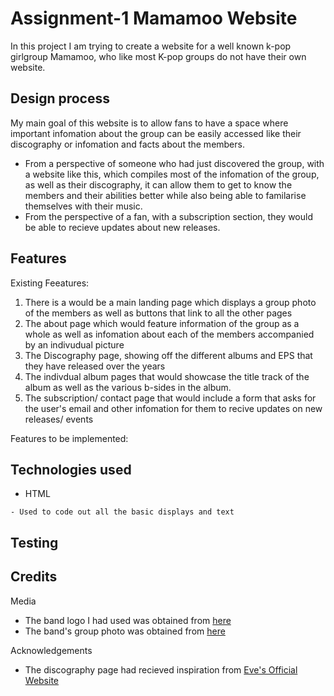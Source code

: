# Assignment-1 Mamamoo Website
In this project I am trying to create a website for a well known k-pop girlgroup Mamamoo, who like most K-pop groups do not have their own website. 

## Design process
My main goal of this website is to allow fans to have a space where important infomation about the group can be easily accessed like their discography or infomation and facts about the members.
- From a perspective of someone who had just discovered the group, with a website like this, which compiles most of the infomation of the group, as well as their discography, it can allow them to get to know the members and their abilities better while also being able to familarise themselves with their music. 
- From the perspective of a fan, with a subscription section, they would be able to recieve updates about new releases.

## Features 
Existing Feeatures:

1) There is a would be a main landing page which displays a group photo of the members as well as buttons that link to all the other pages
2) The about page which would feature information of the group as a whole as well as infomation about each of the members accompanied by an indivudual picture
3) The Discography page, showing off the different albums and EPS that they have released over the years
4) The indivdual album pages that would showcase the title track of the album as well as the various b-sides in the album.
5) The subscription/ contact page that would include a form that asks for the user's email and other infomation for them to recive updates on new releases/ events 

 Features to be implemented:
 

## Technologies used
- HTML
```
- Used to code out all the basic displays and text
```
## Testing

## Credits 
Media
- The band logo I had used was obtained from [here](https://www.pikpng.com/pngvi/iwJobJR_white-wind-mamamoo-clipart/)
- The band's group photo was obtained from [here](https://dbkpop.com/2021/06/02/mamamoo-waw-concept-photos-hd-hq)

Acknowledgements
- The discography page had recieved inspiration from [Eve's Official Website](https://eveofficial.com/discography/)
